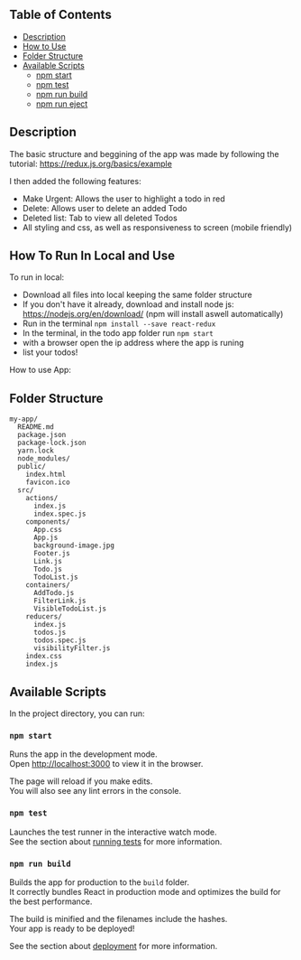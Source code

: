 
## Table of Contents

- [Description](#description)
- [How to Use](#how-to-use-and-run-in-local)
- [Folder Structure](#folder-structure)
- [Available Scripts](#available-scripts)
  - [npm start](#npm-start)
  - [npm test](#npm-test)
  - [npm run build](#npm-run-build)
  - [npm run eject](#npm-run-eject)


## Description

The basic structure and beggining of the app was made by following the tutorial:
https://redux.js.org/basics/example

I then added the following features:
- Make Urgent: Allows the user to highlight a todo in red
- Delete: Allows user to delete an added Todo
- Deleted list: Tab to view all deleted Todos
- All styling and css, as well as responsiveness to screen (mobile friendly)


## How To Run In Local and Use

To run in local:
- Download all files into local keeping the same folder structure 
- If you don't have it already, download and install node js: https://nodejs.org/en/download/ (npm will install aswell automatically)
- Run in the terminal `npm install --save react-redux`
- In the terminal, in the todo app folder run `npm start` 
- with a browser open the ip address where the app is runing
- list your todos!

How to use App:



## Folder Structure


```
my-app/
  README.md
  package.json
  package-lock.json
  yarn.lock
  node_modules/
  public/
    index.html
    favicon.ico
  src/
    actions/
      index.js
      index.spec.js
    components/
      App.css
      App.js
      background-image.jpg
      Footer.js
      Link.js
      Todo.js
      TodoList.js
    containers/
      AddTodo.js
      FilterLink.js
      VisibleTodoList.js
    reducers/
      index.js
      todos.js
      todos.spec.js
      visibilityFilter.js
    index.css
    index.js
```


## Available Scripts

In the project directory, you can run:

### `npm start`

Runs the app in the development mode.<br>
Open [http://localhost:3000](http://localhost:3000) to view it in the browser.

The page will reload if you make edits.<br>
You will also see any lint errors in the console.

### `npm test`

Launches the test runner in the interactive watch mode.<br>
See the section about [running tests](#running-tests) for more information.

### `npm run build`

Builds the app for production to the `build` folder.<br>
It correctly bundles React in production mode and optimizes the build for the best performance.

The build is minified and the filenames include the hashes.<br>
Your app is ready to be deployed!

See the section about [deployment](#deployment) for more information.


